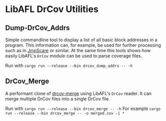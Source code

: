 # LibAFL DrCov Utilities

## Dump-DrCov_Addrs

Simple commandline tool to display a list of all basic block addresses in a program.
This information can, for example, be used for further processing such as in [JmpScare](https://github.com/fgsect/JMPscare) or similar.
At the same time this tools shows how easily LibAFL's `DrCov` module can be used to parse coverage files.

Run with `cargo run --release --bin drcov_dump_addrs -- -h`

## DrCov_Merge

A performant clone of [drcov-merge](https://github.com/vanhauser-thc/drcov-merge) using LibAFL's `DrCov` reader.
It can merge multiple DrCov files into a single DrCov file.

Run with `cargo run --release --bin drcov_merge -- -h`
For example `cargo run --release --bin drcov_merge -- -o merged.cov -i *`
